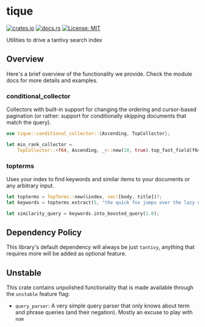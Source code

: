 # tique
[![crates.io](https://img.shields.io/crates/v/tique.svg)](https://crates.io/crates/tique)
[![docs.rs](https://docs.rs/tique/badge.svg)](https://docs.rs/tique)
[![License: MIT](https://img.shields.io/badge/License-MIT-yellow.svg)](https://opensource.org/licenses/MIT)

Utilities to drive a tantivy search index

## Overview

Here's a brief overview of the functionality we provide. Check the
module docs for more details and examples.

### conditional_collector

Collectors with built-in support for changing the ordering and
cursor-based pagination (or rather: support for conditionally
skipping documents that match the query).

```rust
use tique::conditional_collector::{Ascending, TopCollector};

let min_rank_collector =
    TopCollector::<f64, Ascending, _>::new(10, true).top_fast_field(f64_field);
```

### topterms

Uses your index to find keywords and similar items to your documents
or any arbitrary input.

```rust
let topterms = TopTerms::new(&index, vec![body, title])?;
let keywords = topterms.extract(5, "the quick fox jumps over the lazy dog");

let similarity_query = keywords.into_boosted_query(1.0);
```

## Dependency Policy

This library's default dependency will always be just `tantivy`, anything
that requires more will be added as optional feature.

## Unstable

This crate contains unpolished functionality that is made available
through the `unstable` feature flag:

* `query_parser`: A very simple query parser that only knows about term
  and phrase queries (and their negation). Mostly an excuse to play
  with `nom`
